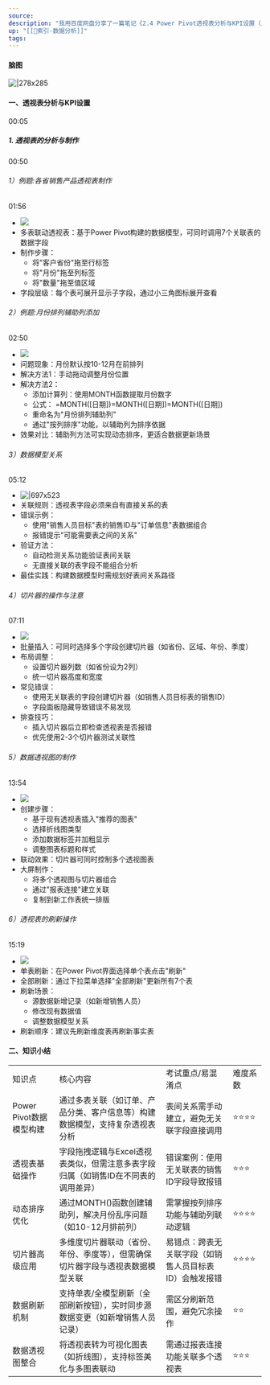 ```yaml
---
source: 
description: "我用百度网盘分享了一篇笔记《2.4 Power Pivot透视表分析与KPI设置（上）_笔记》，链接：https://pan.baidu.com/fcb/s?share_uk=3580691446&share_id=PhO7LdnCadhbuTfQaywcsY4j4NCQXkS1SCw2fUDtU29\r百度网盘AI笔记，思维导图直出，字幕快速提取，视频笔记一键生成，快来试用吧~"
up: "[[🔖索引-数据分析]]"
tags: 
---
```

#### 脑图
![|278x285](https://imgs-1302581161.cos.ap-guangzhou.myqcloud.com/ob/20250617041508100.webp)


#### 一、透视表分析与KPI设置
00:05
##### 1. 透视表的分析与制作
00:50
###### 1）例题:各省销售产品透视表制作
01:56
- ![](https://bdct01.baidupcs.com/file/p-d72b90bc6607db44af138e95566e63a9-40-2025042100-1?bkt=en-3de6f374fcad9f514a94920d227b7f50&fid=282335-250528-&time=1750104766&sign=FDTAXUVGEQlBHSKfWqij-GBWOGYTBgG0KqHy7wNbwoLTVMyJyK6xE-QQh76oYQ8dj%2BH6fhbCGti1ngHTE%3D&to=139&size=10&sta_dx=10&sta_cs=0&sta_ft=&sta_ct=7&sta_mt=7&fm2=MH%2CBaoding%2CAnywhere%2C%2C%E5%B9%BF%E4%B8%9C%2Cct&ctime=0&mtime=0&dt3=0&resv0=-1&resv1=0&resv2=rlim&resv3=5&resv4=10&vuk=0&iv=2&vl=0&htype=&randtype=&newver=1&newfm=1&secfm=1&flow_ver=3&pkey=en-20f83aec9da944a47fc5dcf43f1ad4402f64a7cd3bab79690251998d4fb86c971dd3ca49088d3589aad535ddf0791c692e94823edfaa4772305a5e1275657320&expires=8h&r=239111246&vbdid=-&fin=p-d72b90bc6607db44af138e95566e63a9-40-2025042100-1&fn=p-d72b90bc6607db44af138e95566e63a9-40-2025042100-1&rtype=1&dp-logid=418508231889384197&dp-callid=0.1&hps=1&tsl=0&csl=0&fsl=-1&csign=dmayhhcqdS1jXSxjkf6DN1P7N8o%3D&so=0&ut=1&uter=-1&serv=-1&uc=872353635&ti=12146e4ffd7df3c9bc45b0a9363017655e0b30a58018b206305a5e1275657320&hflag=30&from_type=&adg=n&reqlabel=250528_n_8028d1ac63445e135c23c1f1d727f4fa_0_c500f6e7a284206ac4254b8a3adf7bbe&chkv=5&bid=250528&by=themis)
- 多表联动透视表：基于Power Pivot构建的数据模型，可同时调用7个关联表的数据字段
- 制作步骤：
    - 将"客户省份"拖至行标签
    - 将"月份"拖至列标签
    - 将"数量"拖至值区域
- 字段层级：每个表可展开显示子字段，通过小三角图标展开查看
###### 2）例题:月份排列辅助列添加
02:50
- ![](https://bdct01.baidupcs.com/file/p-d72b90bc6607db44af138e95566e63a9-40-2025042100-2?bkt=en-3de6f374fcad9f514a94920d227b7f50&fid=282335-250528-&time=1750104766&sign=FDTAXUVGEQlBHSKfWqij-GBWOGYTBgG0KqHy7wNbwoLTVMyJyK6xE-BOIX7oUvtMb3cPgkPWOo4%2Bt1Ofk%3D&to=139&size=10&sta_dx=10&sta_cs=0&sta_ft=&sta_ct=7&sta_mt=7&fm2=MH%2CBaoding%2CAnywhere%2C%2C%E5%B9%BF%E4%B8%9C%2Cct&ctime=0&mtime=0&dt3=0&resv0=-1&resv1=0&resv2=rlim&resv3=5&resv4=10&vuk=0&iv=2&vl=0&htype=&randtype=&newver=1&newfm=1&secfm=1&flow_ver=3&pkey=en-4c62725f3ddb387d3ab571596134221f3324a5c666d84ef8a679e7d3053177df4146ceeb14ae46e421674287dbffe89f7285025aa7e0c946305a5e1275657320&expires=8h&r=545642906&vbdid=-&fin=p-d72b90bc6607db44af138e95566e63a9-40-2025042100-2&fn=p-d72b90bc6607db44af138e95566e63a9-40-2025042100-2&rtype=1&dp-logid=418508231889384197&dp-callid=0.1&hps=1&tsl=0&csl=0&fsl=-1&csign=dmayhhcqdS1jXSxjkf6DN1P7N8o%3D&so=0&ut=1&uter=-1&serv=-1&uc=872353635&ti=cf87eda222dfadb75a7bcffe8795f35d4d625be3bd1dd83a&hflag=30&from_type=&adg=n&reqlabel=250528_n_8028d1ac63445e135c23c1f1d727f4fa_0_c500f6e7a284206ac4254b8a3adf7bbe&chkv=5&bid=250528&by=themis)
- 问题现象：月份默认按10-12月在前排列
- 解决方法1：手动拖动调整月份位置
- 解决方法2：
    - 添加计算列：使用MONTH函数提取月份数字
    - 公式：
        ﻿=MONTH([日期])=MONTH([日期])=MONTH([日期])﻿
    - 重命名为"月份排列辅助列"
    - 通过"按列排序"功能，以辅助列为排序依据
- 效果对比：辅助列方法可实现动态排序，更适合数据更新场景
###### 3）数据模型关系
05:12
- ![|697x523](https://bdct01.baidupcs.com/file/p-d72b90bc6607db44af138e95566e63a9-40-2025042100-3?bkt=en-3de6f374fcad9f514a94920d227b7f50&fid=282335-250528-&time=1750104766&sign=FDTAXUVGEQlBHSKfWqij-GBWOGYTBgG0KqHy7wNbwoLTVMyJyK6xE-W4BRTpNDsGgre%2FVfipkruTsJNqo%3D&to=139&size=10&sta_dx=10&sta_cs=0&sta_ft=&sta_ct=7&sta_mt=7&fm2=MH%2CBaoding%2CAnywhere%2C%2C%E5%B9%BF%E4%B8%9C%2Cct&ctime=0&mtime=0&dt3=0&resv0=-1&resv1=0&resv2=rlim&resv3=5&resv4=10&vuk=0&iv=2&vl=0&htype=&randtype=&newver=1&newfm=1&secfm=1&flow_ver=3&pkey=en-67d49acce637ba8c376c237d214a4c8943b49d92a247c0e5bc5d1550e21ca179b4752f8ad8ef5b1e15d14f0aeb4047ccd174ca815fde16ea305a5e1275657320&expires=8h&r=592849786&vbdid=-&fin=p-d72b90bc6607db44af138e95566e63a9-40-2025042100-3&fn=p-d72b90bc6607db44af138e95566e63a9-40-2025042100-3&rtype=1&dp-logid=418508231889384197&dp-callid=0.1&hps=1&tsl=0&csl=0&fsl=-1&csign=dmayhhcqdS1jXSxjkf6DN1P7N8o%3D&so=0&ut=1&uter=-1&serv=-1&uc=872353635&ti=83f2b583554fba15b5814bdd3b617ecb960cf56d1fce8201&hflag=30&from_type=&adg=n&reqlabel=250528_n_8028d1ac63445e135c23c1f1d727f4fa_0_c500f6e7a284206ac4254b8a3adf7bbe&chkv=5&bid=250528&by=themis)
- 关联规则：透视表字段必须来自有直接关系的表
- 错误示例：
    - 使用"销售人员目标"表的销售ID与"订单信息"表数据组合
    - 报错提示"可能需要表之间的关系"
- 验证方法：
    - 自动检测关系功能验证表间关联
    - 无直接关联的表字段不能组合分析
- 最佳实践：构建数据模型时需规划好表间关系路径
###### 4）切片器的操作与注意
07:11
- ![](https://bdct01.baidupcs.com/file/p-d72b90bc6607db44af138e95566e63a9-40-2025042100-4?bkt=en-3de6f374fcad9f514a94920d227b7f50&fid=282335-250528-&time=1750104767&sign=FDTAXUVGEQlBHSKfWqij-GBWOGYTBgG0KqHy7wNbwoLTVMyJyK6xE-G1EtF0xUq5zVsBuS44umknOswuk%3D&to=139&size=10&sta_dx=10&sta_cs=0&sta_ft=&sta_ct=7&sta_mt=7&fm2=MH%2CBaoding%2CAnywhere%2C%2C%E5%B9%BF%E4%B8%9C%2Cct&ctime=0&mtime=0&dt3=0&resv0=-1&resv1=0&resv2=rlim&resv3=5&resv4=10&vuk=0&iv=2&vl=0&htype=&randtype=&newver=1&newfm=1&secfm=1&flow_ver=3&pkey=en-f38d44413d55dc81a00f0383f1f95e4eaa99d60356a1aff7279e793fbc39ed5c23a870a9be715c15afba99583e9f70677abacdac435794a1305a5e1275657320&expires=8h&r=125243753&vbdid=-&fin=p-d72b90bc6607db44af138e95566e63a9-40-2025042100-4&fn=p-d72b90bc6607db44af138e95566e63a9-40-2025042100-4&rtype=1&dp-logid=418508231889384197&dp-callid=0.1&hps=1&tsl=0&csl=0&fsl=-1&csign=dmayhhcqdS1jXSxjkf6DN1P7N8o%3D&so=0&ut=1&uter=-1&serv=-1&uc=872353635&ti=66239664855e8068ed2c337a56756f315e0b30a58018b206305a5e1275657320&hflag=30&from_type=&adg=n&reqlabel=250528_n_8028d1ac63445e135c23c1f1d727f4fa_0_c500f6e7a284206ac4254b8a3adf7bbe&chkv=5&bid=250528&by=themis)
- 批量插入：可同时选择多个字段创建切片器（如省份、区域、年份、季度）
- 布局调整：
    - 设置切片器列数（如省份设为2列）
    - 统一切片器高度和宽度
- 常见错误：
    - 使用无关联表的字段创建切片器（如销售人员目标表的销售ID）
    - 字段面板隐藏导致错误不易发现
- 排查技巧：
    - 插入切片器后立即检查透视表是否报错
    - 优先使用2-3个切片器测试关联性
###### 5）数据透视图的制作
13:54
- ![](https://bdct01.baidupcs.com/file/p-d72b90bc6607db44af138e95566e63a9-40-2025042100-5?bkt=en-3de6f374fcad9f514a94920d227b7f50&fid=282335-250528-&time=1750104767&sign=FDTAXUVGEQlBHSKfWqij-GBWOGYTBgG0KqHy7wNbwoLTVMyJyK6xE-vQuSPzQTeG4HGNJh4kGqYJ%2FJ%2FVo%3D&to=139&size=10&sta_dx=10&sta_cs=0&sta_ft=&sta_ct=7&sta_mt=7&fm2=MH%2CBaoding%2CAnywhere%2C%2C%E5%B9%BF%E4%B8%9C%2Cct&ctime=0&mtime=0&dt3=0&resv0=-1&resv1=0&resv2=rlim&resv3=5&resv4=10&vuk=0&iv=2&vl=0&htype=&randtype=&newver=1&newfm=1&secfm=1&flow_ver=3&pkey=en-a2e9b67aaa034da06741fb3c02afc059cc489e90b8346f01cfd35ec7f50bc869b832ec68daed326c14f0dfffa160bc337f6989c94fbfe2fc305a5e1275657320&expires=8h&r=636387747&vbdid=-&fin=p-d72b90bc6607db44af138e95566e63a9-40-2025042100-5&fn=p-d72b90bc6607db44af138e95566e63a9-40-2025042100-5&rtype=1&dp-logid=418508231889384197&dp-callid=0.1&hps=1&tsl=0&csl=0&fsl=-1&csign=dmayhhcqdS1jXSxjkf6DN1P7N8o%3D&so=0&ut=1&uter=-1&serv=-1&uc=872353635&ti=875e0ff32ac7bd89b7db44095cce31dd907e4f3196d69893&hflag=30&from_type=&adg=n&reqlabel=250528_n_8028d1ac63445e135c23c1f1d727f4fa_0_c500f6e7a284206ac4254b8a3adf7bbe&chkv=5&bid=250528&by=themis)
- 创建步骤：
    - 基于现有透视表插入"推荐的图表"
    - 选择折线图类型
    - 添加数据标签并加粗显示
    - 调整图表标题和样式
- 联动效果：切片器可同时控制多个透视图表
- 大屏制作：
    - 将多个透视图与切片器组合
    - 通过"报表连接"建立关联
    - 复制到新工作表统一排版
###### 6）透视表的刷新操作
15:19
- ![](https://bdct01.baidupcs.com/file/p-d72b90bc6607db44af138e95566e63a9-40-2025042100-6?bkt=en-3de6f374fcad9f514a94920d227b7f50&fid=282335-250528-&time=1750104767&sign=FDTAXUVGEQlBHSKfWqij-GBWOGYTBgG0KqHy7wNbwoLTVMyJyK6xE-XyvJGSe0c1qOWxZzb9axJqCnT4g%3D&to=139&size=10&sta_dx=10&sta_cs=0&sta_ft=&sta_ct=7&sta_mt=7&fm2=MH%2CBaoding%2CAnywhere%2C%2C%E5%B9%BF%E4%B8%9C%2Cct&ctime=0&mtime=0&dt3=0&resv0=-1&resv1=0&resv2=rlim&resv3=5&resv4=10&vuk=0&iv=2&vl=0&htype=&randtype=&newver=1&newfm=1&secfm=1&flow_ver=3&pkey=en-f8d426311c6ae661f0cf3966eb18a8b1a090479d898a842f5c225b18070fd69b3f609327ab945d8276c9e824a43f099aae85aa4c56ebbb90305a5e1275657320&expires=8h&r=750466677&vbdid=-&fin=p-d72b90bc6607db44af138e95566e63a9-40-2025042100-6&fn=p-d72b90bc6607db44af138e95566e63a9-40-2025042100-6&rtype=1&dp-logid=418508231889384197&dp-callid=0.1&hps=1&tsl=0&csl=0&fsl=-1&csign=dmayhhcqdS1jXSxjkf6DN1P7N8o%3D&so=0&ut=1&uter=-1&serv=-1&uc=872353635&ti=66239664855e80686faf624695b8f8f8390d43144968b1cb3639323619ab123a&hflag=30&from_type=&adg=n&reqlabel=250528_n_8028d1ac63445e135c23c1f1d727f4fa_0_c500f6e7a284206ac4254b8a3adf7bbe&chkv=5&bid=250528&by=themis)
- 单表刷新：在Power Pivot界面选择单个表点击"刷新"
- 全部刷新：通过下拉菜单选择"全部刷新"更新所有7个表
- 刷新场景：
    - 源数据新增记录（如新增销售人员）
    - 修改现有数据值
    - 调整数据模型关系
- 刷新顺序：建议先刷新维度表再刷新事实表
#### 二、知识小结
|   |   |   |   |
|---|---|---|---|
|知识点|核心内容|考试重点/易混淆点|难度系数|
|Power Pivot数据模型构建|通过多表关联（如订单、产品分类、客户信息等）构建数据模型，支持复杂透视表分析|表间关系需手动建立，避免无关联字段直接调用|⭐⭐⭐⭐|
|透视表基础操作|字段拖拽逻辑与Excel透视表类似，但需注意多表字段归属（如销售ID在不同表的调用差异）|错误案例：使用无关联表的销售ID字段导致报错|⭐⭐⭐|
|动态排序优化|通过MONTH()函数创建辅助列，解决月份乱序问题（如10-12月排前列）|需掌握按列排序功能与辅助列联动逻辑|⭐⭐⭐⭐|
|切片器高级应用|多维度切片器联动（省份、年份、季度等），但需确保切片器字段与透视表数据模型关联|易错点：跨表无关联字段（如销售人员目标表ID）会触发报错|⭐⭐⭐⭐|
|数据刷新机制|支持单表/全模型刷新（全部刷新按钮），实时同步源数据变更（如新增销售人员记录）|需区分刷新范围，避免冗余操作|⭐⭐|
|数据透视图整合|将透视表转为可视化图表（如折线图），支持标签美化与多图表联动|需通过报表连接功能关联多个透视表|⭐⭐⭐|